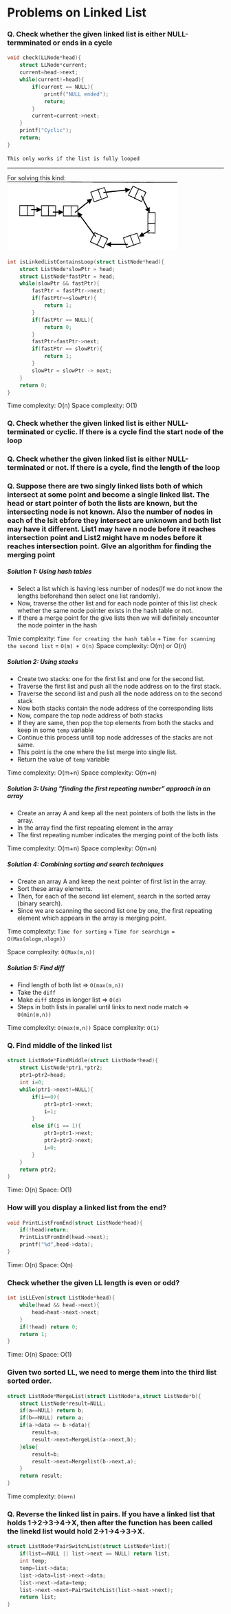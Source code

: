 # Problems on Linked List

### Q. Check whether the given linked list is either NULL-termminated or ends in a cycle

```c
void check(LLNode*head){
    struct LLNode*current;
    current=head->next;
    while(current!=head){
        if(current == NULL){
            printf("NULL ended");
            return;
        }
        current=current->next;
    }
    printf("Cyclic");
    return;
}
```
`This only works if the list is fully looped`

---

For solving this kind: ![alt text](image-3.png)

```c
int isLinkedListContainsLoop(struct ListNode*head){
    struct ListNode*slowPtr = head;
    struct ListNode*fastPtr = head;
    while(slowPtr && fastPtr){
        fastPtr = fastPtr->next;
        if(fastPtr==slowPtr){
            return 1;
        }
        if(fastPtr == NULL){
            return 0;
        }
        fastPtr=fastPtr->next;
        if(fastPtr == slowPtr){
            return 1;
        }
        slowPtr = slowPtr -> next;
    }
    return 0;
}
```

Time complexity: O(n)
Space complexity: O(1)

### Q. Check whether the given linked list is either NULL-terminated or cyclic. If there is a cycle find the start node of the loop

### Q. Check whether the given linked list is either NULL-terminated or not. If there is a cycle, find the length of the loop

### Q. Suppose there are two singly linked lists both of which intersect at some point and become a single linked list. The head or start pointer of both the lists are known, but the intersecting node is not known. Also the number of nodes in each of the lsit ebfore they intersect are unknown and both list may have it different. List1 may have n node before it reaches intersection point and List2 might have m nodes before it reaches intersection point. GIve an algorithm for finding the merging point

##### Solution 1: Using hash tables

- Select a list which is having less number of nodes(If we do not know the lengths beforehand then select one list randomly).
- Now, traverse the other list and for each node pointer of this list check whether the same node pointer exists in the hash table or not.
- If there a merge point for the give lists then we will definitely encounter the node pointer in the hash

Tmie complexity: `Time for creating the hash table` + `Time for scanning the second list` = `O(m) + O(n)`
Space complexity: O(m) or O(n)

##### Solution 2: Using stacks

- Create two stacks: one for the first list and one for the second list.
- Traverse the first list and push all the node address on to the first stack.
- Traverse the second list and push all the node address on to the second stack
- Now both stacks contain the node address of the corresponding lists
- Now, compare the top node address of both stacks
- If they are same, then pop the top elements from both the stacks and keep in some `temp` variable
- Continue this process untill top node addresses of the stacks are not same.
- This point is the one where the list merge into single list.
- Return the value of `temp` variable

Time complexity: O(m+n)
Space complexity: O(m+n)

##### Solution 3: Using "finding the first repeating number" approach in an array

- Create an array A and keep all the next pointers of both the lists in the array.
- In the array find the first repeating element in the array
- The first repeating number indicates the merging point of the both lists

Time complexity: O(m+n)
Space complexity: O(m+n)

##### Solution 4: Combining sorting and search techniques

- Create an array A and keep the next pointer of first list in the array.
- Sort these array elements.
- Then, for each of the second list element, search in the sorted array (binary search).
- Since we are scanning the second list one by one, the first repeating element which appears in the array is merging point.

Time complexity: `Time for sorting` + `Time for searchign` = `O(Max(mlogm,nlogn))`

Space complexity: `O(Max(m,n))`

##### Solution 5: Find diff

- Find length of both list => `O(max(m,n))`
- Take the `diff`
- Make `diff` steps in longer list => `O(d)`
- Steps in both lists in parallel until links to next node match => `O(min(m,n))`

Time complexity: `O(max(m,n))`
Space complexity: `O(1)`

### Q. Find middle of the linked list

```c
struct ListNode*FindMiddle(struct ListNode*head){
    struct ListNode*ptr1,*ptr2;
    ptr1=ptr2=head;
    int i=0;
    while(ptr1->next!=NULL){
        if(i==0){
            ptr1=ptr1->next;
            i=1;
        }
        else if(i == 1){
            ptr1=ptr1->next;
            ptr2=ptr2->next;
            i=0;
        }
    }
    return ptr2;
}
```

Time: O(n)
Space: O(1)

### How will you display a linked list from the end?

```c
void PrintListFromEnd(struct ListNode*head){
    if(!head)return;
    PrintListFromEnd(head->next);
    printf("%d",head->data);
}
```

Time: O(n)
Space: O(n)

### Check whether the given LL length is even or odd?

```c
int isLLEven(struct ListNode*head){
    while(head && head->next){
        head=heat->next->next;
    }
    if(!head) return 0;
    return 1;
}
```

Time: O(n)
Space: O(1)

### Given two sorted LL, we need to merge them into the third list sorted order.

```c
struct ListNode*MergeList(struct ListNode*a,struct ListNode*b){
    struct ListNode*result=NULL;
    if(a==NULL) return b;
    if(b==NULL) return a;
    if(a->data <= b->data){
        result=a;
        result->next=MergeList(a->next,b);
    }else{
        result=b;
        result->next=Mergelist(b->next,a);
    }
    return result;
}
```

Time complexity: `O(m+n)`

### Q. Reverse the linked list in pairs. If you have a linked list that holds 1->2->3->4->X, then after the function has been called the linekd list would hold 2->1->4->3->X.

```c
struct ListNode*PairSwitchList(struct ListNode*list){
    if(list==NULL || list->next == NULL) return list;
    int temp;
    temp=list->data;
    list->data=list->next->data;
    list->next->data=temp;
    list->next->next=PairSwitchList(list->next->next);
    return list;
}
```